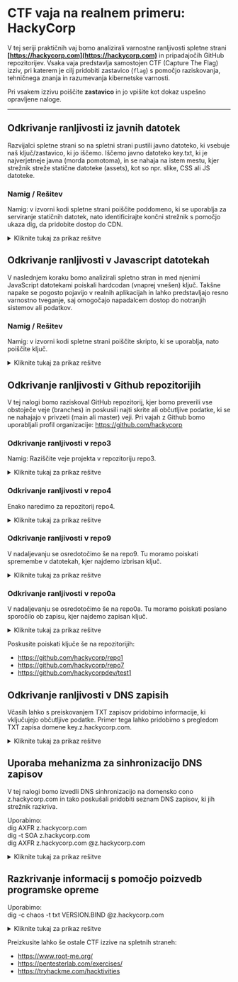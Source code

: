 # CTF vaja na realnem primeru: HackyCorp

V tej seriji praktičnih vaj bomo analizirali varnostne ranljivosti spletne strani **[https://hackycorp.com](https://hackycorp.com)** in pripadajočih GitHub repozitorijev. Vsaka vaja predstavlja samostojen CTF (Capture The Flag) izziv, pri katerem je cilj pridobiti zastavico (`flag`) s pomočjo raziskovanja, tehničnega znanja in razumevanja kibernetske varnosti.

Pri vsakem izzivu poiščite **zastavico** in jo vpišite kot dokaz uspešno opravljene naloge.

---


## Odkrivanje ranljivosti iz javnih datotek

Razvijalci spletne strani so na spletni strani pustili javno datoteko, ki vsebuje naš ključ/zastavico, ki jo iščemo. Iščemo javno datoteko key.txt, ki je najverjetneje javna (morda pomotoma), in se nahaja na istem mestu, kjer strežnik streže statične datoteke (assets), kot so npr. slike, CSS ali JS datoteke.


### Namig / Rešitev

Namig: v izvorni kodi spletne strani poiščite poddomeno, ki se uporablja za serviranje statičnih datotek, nato identificirajte končni strežnik s pomočjo ukaza dig, da pridobite dostop do CDN.
<details>
  <summary>Kliknite tukaj za prikaz rešitve</summary>

  Zastavica rešitve: `e94ab8a5-b0c1-4559-8bc7-cae2e53b10e0`
</details>

## Odkrivanje ranljivosti v Javascript datotekah

V naslednjem koraku bomo analizirali spletno stran in med njenimi JavaScript datotekami poiskali hardcodan (vnaprej vnešen) ključ. Takšne napake se pogosto pojavijo v realnih aplikacijah in lahko predstavljajo resno varnostno tveganje, saj omogočajo napadalcem dostop do notranjih sistemov ali podatkov.


### Namig / Rešitev

Namig: v izvorni kodi spletne strani poiščite skripto, ki se uporablja, nato poiščite ključ.

<details>
  <summary>Kliknite tukaj za prikaz rešitve</summary>

  Zastavica rešitve: `d6b75269-97a3-44de-be32-fff0dd55e7ef`
</details>

## Odkrivanje ranljivosti v Github repozitorijih

V tej nalogi bomo raziskoval GitHub repozitorij, kjer bomo preverili vse obstoječe veje (branches) in poskusili najti skrite ali občutljive podatke, ki se ne nahajajo v privzeti (main ali master) veji. Pri vajah z Github bomo uporabljali profil organizacije: https://github.com/hackycorp

### Odkrivanje ranljivosti v repo3

Namig: Raziščite veje projekta v repozitoriju repo3.  

<details>
  <summary>Kliknite tukaj za prikaz rešitve</summary>

  Zastavica rešitve: `08be82ba-e5fd-4fae-b2c2-272a18d31f80` 
</details>

### Odkrivanje ranljivosti v repo4
  
Enako naredimo za repozitorij repo4.

<details>
  <summary>Kliknite tukaj za prikaz rešitve</summary>

  Zastavica rešitve: `a60b4aee-642a-483b-9262-ccfc2ed46f0d`
</details>

### Odkrivanje ranljivosti v repo9

V nadaljevanju se osredotočimo še na repo9. Tu moramo poiskati spremembe v datotekah, kjer najdemo izbrisan ključ.


<details>
  <summary>Kliknite tukaj za prikaz rešitve</summary>

  Zastavica rešitve: `3ee505c2-8aa9-4d5e-810e-921778dce1e6`
</details>

### Odkrivanje ranljivosti v repo0a

V nadaljevanju se osredotočimo še na repo0a. Tu moramo poiskati poslano sporočilo ob zapisu, kjer najdemo zapisan ključ.

<details>
  <summary>Kliknite tukaj za prikaz rešitve</summary>

  Zastavica rešitve: `5c75cfe9-52dd-475b-8cfa-7ffc492abeca`
</details>

Poskusite poiskati ključe še na repozitorijih:
- https://github.com/hackycorp/repo1
- https://github.com/hackycorp/repo7
- https://github.com/hackycorpdev/test1


## Odkrivanje ranljivosti v DNS zapisih

Včasih lahko s preiskovanjem TXT zapisov pridobimo informacije, ki vključujejo občutljive podatke. Primer tega lahko pridobimo s pregledom TXT zapisa domene key.z.hackycorp.com.

<details>
  <summary>Kliknite tukaj za prikaz rešitve</summary>

  Zastavica rešitve: `9f883f22-6ea5-4631-bbe8-95841ad63f56`
</details>

## Uporaba mehanizma za sinhronizacijo DNS zapisov

V tej nalogi bomo izvedli DNS sinhronizacijo na domensko cono z.hackycorp.com in tako poskušali pridobiti seznam DNS zapisov, ki jih strežnik razkriva.

Uporabimo:  
dig AXFR z.hackycorp.com  
dig -t SOA z.hackycorp.com  
dig AXFR z.hackycorp.com @z.hackycorp.com  

<details>
  <summary>Kliknite tukaj za prikaz rešitve</summary>

  Zastavica rešitve: `e5fce970-6d94-43c1-bdd5-a06c2b235f9c`
</details>

## Razkrivanje informacij s pomočjo poizvedb programske opreme

Uporabimo:  
dig -c chaos -t txt VERSION.BIND @z.hackycorp.com

<details>
  <summary>Kliknite tukaj za prikaz rešitve</summary>

  Zastavica rešitve: `4e5e76e1-728a-49be-aea8-4591ba11e588`
</details>

Preizkusite lahko še ostale CTF izzive na spletnih straneh:
- https://www.root-me.org/
- https://pentesterlab.com/exercises/
- https://tryhackme.com/hacktivities
